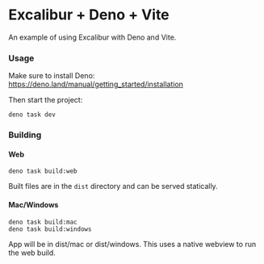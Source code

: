 # Excalibur + Deno + Vite

An example of using Excalibur with Deno and Vite.

### Usage

Make sure to install Deno: https://deno.land/manual/getting_started/installation

Then start the project:

```
deno task dev
```

### Building

#### Web

```
deno task build:web
```

Built files are in the `dist` directory and can be served statically.

#### Mac/Windows

```
deno task build:mac
deno task build:windows
```

App will be in dist/mac or dist/windows. This uses a native webview to run the web build.